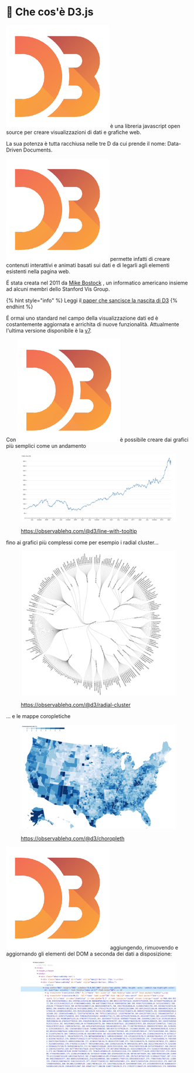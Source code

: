 # 📖 Che cos'è D3.js

<img src="../.gitbook/assets/1562726.png" alt="" data-size="line"> è una libreria javascript open source per creare visualizzazioni di dati e grafiche web.

La sua potenza è tutta racchiusa nelle tre D da cui prende il nome: Data-Driven Documents.

<img src="../.gitbook/assets/1562726.png" alt="" data-size="line"> permette infatti di creare contenuti interattivi e animati basati sui dati e di legarli agli elementi esistenti nella pagina web.

É stata creata nel 2011 da [Mike Bostock](https://observablehq.com/@mbostock) <img src="../.gitbook/assets/mike.avif" alt="" data-size="line">, un informatico americano insieme ad alcuni membri dello Stanford Vis Group.&#x20;

{% hint style="info" %}
Leggi il[ paper che sancisce la nascita di D3](http://vis.stanford.edu/files/2011-D3-InfoVis.pdf)
{% endhint %}

É ormai uno standard nel campo della visualizzazione dati ed è costantemente aggiornata e arrichita di nuove funzionalità. Attualmente l'ultima versione disponibile è la [v7](https://github.com/d3/d3/releases).

Con <img src="../.gitbook/assets/1562726.png" alt="" data-size="line">è possibile creare dai grafici più semplici come un andamento

<figure><img src="../.gitbook/assets/image.png" alt=""><figcaption><p><a href="https://observablehq.com/@d3/line-with-tooltip">https://observablehq.com/@d3/line-with-tooltip</a></p></figcaption></figure>

fino ai grafici più complessi come per esempio i radial cluster...&#x20;

<figure><img src="../.gitbook/assets/image (1).png" alt=""><figcaption><p><a href="https://observablehq.com/@d3/radial-cluster">https://observablehq.com/@d3/radial-cluster</a></p></figcaption></figure>

... e le mappe coropletiche

<figure><img src="../.gitbook/assets/image (2).png" alt=""><figcaption><p><a href="https://observablehq.com/@d3/choropleth">https://observablehq.com/@d3/choropleth</a></p></figcaption></figure>

<img src="../.gitbook/assets/1562726.png" alt="" data-size="line"> aggiungendo, rimuovendo e aggiornando gli elementi del DOM a seconda dei dati a disposizione:

<figure><img src="../.gitbook/assets/console.png" alt=""><figcaption></figcaption></figure>
